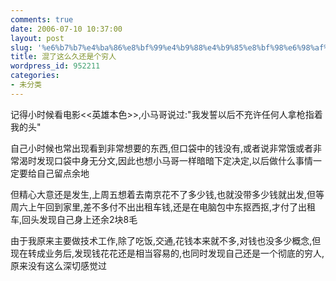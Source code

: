 ```yaml
---
comments: true
date: 2006-07-10 10:37:00
layout: post
slug: '%e6%b7%b7%e4%ba%86%e8%bf%99%e4%b9%88%e4%b9%85%e8%bf%98%e6%98%af%e4%b8%aa%e7%a9%b7%e4%ba%ba'
title: 混了这么久还是个穷人
wordpress_id: 952211
categories:
- 未分类
---
```


记得小时候看电影<<英雄本色>>,小马哥说过:"我发誓以后不充许任何人拿枪指着我的头"




自己小时候也常出现看到非常想要的东西,但口袋中的钱没有,或者说非常饿或者非常渴时发现口袋中身无分文,因此也想小马哥一样暗暗下定决定,以后做什么事情一定要给自己留点余地




但精心大意还是发生,上周五想着去南京花不了多少钱,也就没带多少钱就出发,但等周六上午回到家里,差不多付不出出租车钱,还是在电脑包中东抠西抠,才付了出租车,回头发现自己身上还余2块8毛




由于我原来主要做技术工作,除了吃饭,交通,花钱本来就不多,对钱也没多少概念,但现在转成业务后,发现钱花花还是相当容易的,也同时发现自己还是一个彻底的穷人,原来没有这么深切感觉过
